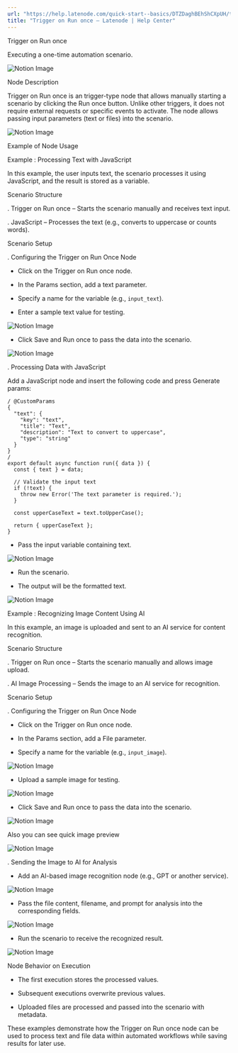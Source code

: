 ```yaml
---
url: "https://help.latenode.com/quick-start--basics/DTZDaghBEhShCXpUH/trigger-on-run-once/kEYxeVTKGxXZXRwUdZ"
title: "Trigger on Run once – Latenode | Help Center"
---
```


 Trigger on Run once

Executing a one-time automation scenario.


![Notion Image](https://www.notion.so/image/https%A%F%Fprod-files-secure.s.us-west-.amazonaws.com%Ffbefde--fff--dca%Fcd-ebd-b-f-eaaaaa%FUntitled.png?table=block&id=d-a--b-dfcb&cache=v)

 Node Description

Trigger on Run once is an trigger-type node that allows manually starting a scenario by clicking the Run once button. Unlike other triggers, it does not require external requests or specific events to activate. The node allows passing input parameters (text or files) into the scenario.

![Notion Image](https://www.notion.so/image/https%A%F%Fprod-files-secure.s.us-west-.amazonaws.com%Ffbefde--fff--dca%Fcbc-fb-ff-ab-beeed%FUntitled.png?table=block&id=d-a-d-fd-faf&cache=v)

 Example of Node Usage

 Example : Processing Text with JavaScript

In this example, the user inputs text, the scenario processes it using JavaScript, and the result is stored as a variable.

 Scenario Structure

. Trigger on Run once – Starts the scenario manually and receives text input.

. JavaScript – Processes the text (e.g., converts to uppercase or counts words).

 Scenario Setup

 \. Configuring the Trigger on Run Once Node

- Click on the Trigger on Run once node.

- In the Params section, add a text parameter.

- Specify a name for the variable (e.g., `input_text`).

- Enter a sample text value for testing.

![Notion Image](https://www.notion.so/image/attachment%A-fa-c-ac-cdade%Abrave_QyymmpVG.png?table=block&id=bd-a-e-a-efdfdb&cache=v)

- Click Save and Run once to pass the data into the scenario.

![Notion Image](https://www.notion.so/image/attachment%Ae-b-a-a-caecfa%Abrave_adWorkYBa.png?table=block&id=bd-a-c-ed-cacdbb&cache=v)

 \. Processing Data with JavaScript

Add a JavaScript node and insert the following code and press Generate params:

```
/ @CustomParams
{
  "text": {
    "key": "text",
    "title": "Text",
    "description": "Text to convert to uppercase",
    "type": "string"
  }
}
/
export default async function run({ data }) {
  const { text } = data;

  // Validate the input text
  if (!text) {
    throw new Error('The text parameter is required.');
  }

  const upperCaseText = text.toUpperCase();

  return { upperCaseText };
}
```

- Pass the input variable containing text.

![Notion Image](https://www.notion.so/image/attachment%Acea--d-ab-ca%Abrave_fNDpJbftqJ.png?table=block&id=bd-a-c-ba-fdb&cache=v)

- Run the scenario.

- The output will be the formatted text.

![Notion Image](https://www.notion.so/image/attachment%Abf-e-ed-baf-ffba%Abrave_cZvEmRyUD.png?table=block&id=bd-a-e--ebcfff&cache=v)

  

 Example : Recognizing Image Content Using AI

In this example, an image is uploaded and sent to an AI service for content recognition.

 Scenario Structure

. Trigger on Run once – Starts the scenario manually and allows image upload.

. AI Image Processing – Sends the image to an AI service for recognition.

 Scenario Setup

 \. Configuring the Trigger on Run Once Node

- Click on the Trigger on Run once node.

- In the Params section, add a File parameter.

- Specify a name for the variable (e.g., `input_image`).

![Notion Image](https://www.notion.so/image/attachment%Afbaae-be-a-a-afedba%Abrave_iSmmntu.png?table=block&id=bd-a--bcc-cfdb&cache=v)

- Upload a sample image for testing.

![Notion Image](https://www.notion.so/image/attachment%Acf---c-dcffafdf%Abrave_xVkNOXqIo.png?table=block&id=bd-a-a-b-eadfcb&cache=v)

- Click Save and Run once to pass the data into the scenario.

![Notion Image](https://www.notion.so/image/attachment%Ab-cd--b-dccc%Abrave_CfbabbYTM.png?table=block&id=bd-a-f-bb-fabaefa&cache=v)



Also you can see quick image preview

![Notion Image](https://www.notion.so/image/attachment%Abffb-eb-d-d-efcbe%Abrave_CKLWXBscvK.png?table=block&id=bd-a-a-eb-cdddaec&cache=v)

 \. Sending the Image to AI for Analysis

- Add an AI-based image recognition node (e.g., GPT or another service).

![Notion Image](https://www.notion.so/image/attachment%Afbe-abb-a-ba-feceac%Abrave_CZQnoBLMn.png?table=block&id=bd-a--acee-eedecb&cache=v)

- Pass the file content, filename, and prompt for analysis into the corresponding fields.

![Notion Image](https://www.notion.so/image/attachment%A-fc-c-af-cfdac%Abrave_jbhVsoOw.png?table=block&id=bd-a--ac-feb&cache=v)

- Run the scenario to receive the recognized result.

![Notion Image](https://www.notion.so/image/attachment%Addb-f-f-adcb-ebe%Abrave_vrDWVtYYk.png?table=block&id=bd-a--a-fbcef&cache=v)

  

 Node Behavior on Execution

- The first execution stores the processed values.

- Subsequent executions overwrite previous values.

- Uploaded files are processed and passed into the scenario with metadata.

These examples demonstrate how the Trigger on Run once node can be used to process text and file data within automated workflows while saving results for later use.